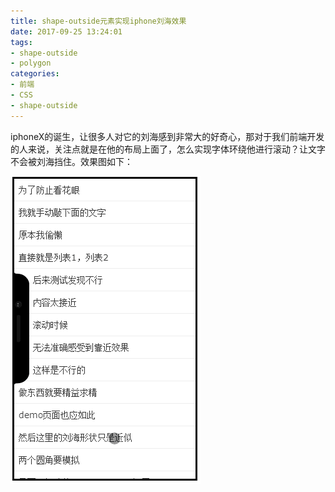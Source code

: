 ```yaml
---
title: shape-outside元素实现iphone刘海效果
date: 2017-09-25 13:24:01
tags: 
- shape-outside
- polygon
categories:
- 前端
- CSS
- shape-outside
---
```

iphoneX的诞生，让很多人对它的刘海感到非常大的好奇心，那对于我们前端开发的人来说，关注点就是在他的布局上面了，怎么实现字体环绕他进行滚动？让文字不会被刘海挡住。效果图如下：

![image](https://raw.githubusercontent.com/chenjiaobin/chenjiaobin.github.io/Source/themes/raytaylorism/source/css/images/shape.gif)
